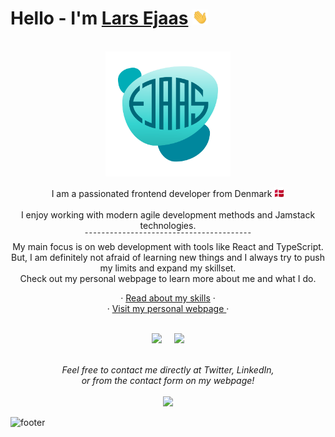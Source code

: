 # Hello - I'm [Lars Ejaas](https://github.com/LarsEjaas) <img src="Hi.gif" width="25">

<!-- PROJECT LOGO -->
<br />
<div align="center">
  <a href="https://larsEjaas.com/en/">
    <img src="logo.png" alt="Ejaas Logo" width="200" height="200">
  </a>
</div>

<p align="center">
I am a passionated frontend developer from Denmark <img src="DK.png" alt="Ejaas Logo" width="16" height="16"><br><br>
I enjoy working with modern agile development methods and Jamstack technologies.<br> 
¯¯¯¯¯¯¯¯¯¯¯¯¯¯¯¯¯¯¯¯¯¯¯¯¯¯¯¯¯¯¯¯¯¯¯¯¯¯¯¯
<br>
 My main focus is on web development with tools like React and TypeScript.<br> 
 But, I am definitely not afraid of learning new things and I always try to push my limits and expand my skillset.
<br>
Check out my personal webpage to learn more about me and what I do.
<br>
</p>

<div align="center">
  · <a href="https://larsejaas.com/en/kompetencer/">Read about my skills</a>
 · 
<br>
· <a href="https://larsejaas.com/en/">Visit my personal webpage </a> ·
</div>
<br>
 <p align="center">
 <a href="https://twitter.com/intent/follow?original_referer=https%3A%2F%2Fpublish.twitter.com%2F&ref_src=twsrc%5Etfw%7Ctwcamp%5Ebuttonembed%7Ctwterm%5Efollow%7Ctwgr%5ELarsEjaas&screen_name=LarsEjaas"><img src="https://img.shields.io/twitter/follow/LarsEjaas?style=social" /></a>&nbsp;&nbsp;&nbsp;&nbsp;
   <a href="https://www.linkedin.com/in/lars-ejaas/"><img src="https://img.shields.io/badge/-Lars%20Ejaas-blue?style=flat-square&logo=Linkedin&logoColor=white&link=hhttps://www.linkedin.com/in/larsejaas/" /></a>
<br>
<br>
<p align="center">
 <i>Feel free to contact me directly at Twitter, LinkedIn,<br> 
 or from the contact form on my webpage!</i>
 <br>
 <br>
<img src="https://visitor-badge.laobi.icu/badge?page_id=LarsEjaas"/>       
</p>

![footer](https://user-images.githubusercontent.com/45132430/153684104-295a888f-3ffc-4099-8cf7-394c07214367.svg)
<br>

</p>
